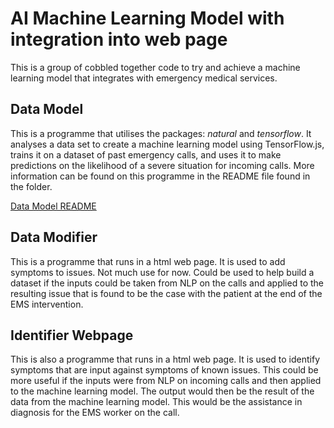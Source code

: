 # AI Machine Learning Model with integration into web page

This is a group of cobbled together code to try and achieve a machine learning model that integrates with emergency medical services.

## Data Model

This is a programme that utilises the packages: *natural* and *tensorflow*. It analyses a data set to create a machine learning model using TensorFlow.js, trains it on a dataset of past emergency calls, and uses it to make predictions on the likelihood of a severe situation for incoming calls. More information can be found on this programme in the README file found in the folder.

[Data Model README](./dataModel/README.md)

## Data Modifier

This is a programme that runs in a html web page. It is used to add symptoms to issues. Not much use for now. Could be used to help build a dataset if the inputs could be taken from NLP on the calls and applied to the resulting issue that is found to be the case with the patient at the end of the EMS intervention.

## Identifier Webpage

This is also a programme that runs in a html web page. It is used to identify symptoms that are input against symptoms of known issues. This could be more useful if the inputs were from NLP on incoming calls and then applied to the machine learning model. The output would then be the result of the data from the machine learning model. This would be the assistance in diagnosis for the EMS worker on the call.
